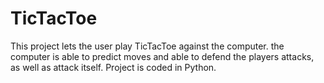 # TicTacToe
This project lets the user play TicTacToe against the computer. the computer is able to predict moves and able to defend the players attacks, as well as attack itself. Project is coded in Python.
